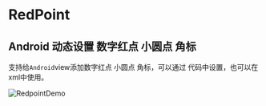 # RedPoint

## Android 动态设置  数字红点 小圆点  角标

支持给`Android`view添加数字红点 小圆点 角标，可以通过 代码中设置，也可以在xml中使用。

![RedpointDemo](https://github.com/atoliu/RedPoint/blob/master/gif/redpoint15.gif)

